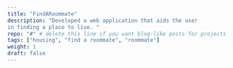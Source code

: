 ```yaml
---
title: "FindARoommate"
description: "Developed a web application that aids the user
in finding a place to live. "
repo: "#" # delete this line if you want blog-like posts for projects
tags: ["housing", "find a roommate", "roommate"]
weight: 1
draft: false
---
```

